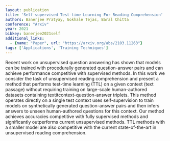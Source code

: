 ```yaml
---
layout: publication
title: 'Self-supervised Test-time Learning For Reading Comprehension'
authors: Banerjee Pratyay, Gokhale Tejas, Baral Chitta
conference: "Arxiv"
year: 2021
bibkey: banerjee2021self
additional_links:
  - {name: "Paper", url: "https://arxiv.org/abs/2103.11263"}
tags: ['Applications', 'Training Techniques']
---
```

Recent work on unsupervised question answering has shown that models can be trained with procedurally generated question-answer pairs and can achieve performance competitive with supervised methods. In this work we consider the task of unsupervised reading comprehension and present a method that performs test-time learning (TTL) on a given context (text passage) without requiring training on large-scale human-authored datasets containing textitcontext-question-answer triplets. This method operates directly on a single test context uses self-supervision to train models on synthetically generated question-answer pairs and then infers answers to unseen human-authored questions for this context. Our method achieves accuracies competitive with fully supervised methods and significantly outperforms current unsupervised methods. TTL methods with a smaller model are also competitive with the current state-of-the-art in unsupervised reading comprehension.
